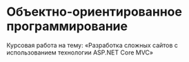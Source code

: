 # Объектно-ориентированное программирование
Курсовая работа на тему:
«Разработка сложных сайтов с использованием технологии ASP.NET Core MVC»
